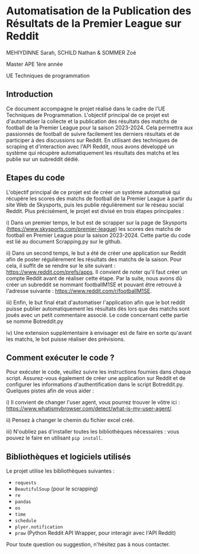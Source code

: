 # Automatisation de la Publication des Résultats de la Premier League sur Reddit

MEHIYDINNE Sarah, SCHILD Nathan & SOMMER Zoé

Master APE 1ère année

UE Techniques de programmation
 
## Introduction

Ce document accompagne le projet réalisé dans le cadre de l'UE Techniques de Programmation. L'objectif principal de ce projet est d'automatiser la collecte et la publication des résultats des matchs de football de la Premier League pour la saison 2023-2024. Cela permettra aux passionnés de football de suivre facilement les derniers résultats et de participer à des discussions sur Reddit. En utilisant des techniques de scraping et d'interaction avec l'API Reddit, nous avons développé un système qui récupère automatiquement les résultats des matchs et les publie sur un subreddit dédié.

## Etapes du code

L'objectif principal de ce projet est de créer un système automatisé qui récupère les scores des matchs de football de la Premier League à partir du site Web de Skysports, puis les publie régulièrement sur le réseau social Reddit. Plus précisément, le projet est divisé en trois étapes principales :

i) Dans un premier temps, le but est de scrapper sur la page de Skysports (https://www.skysports.com/premier-league) les scores des matchs de football en Premier League pour la saison 2023-2024. Cette partie du code est lié au document Scrapping.py sur le github.

ii) Dans un second temps, le but a été de créer une application sur Reddit afin de poster régulièrement les résultats des matchs de la saison. Pour cela, il suffit de se rendre sur le site suivant : https://www.reddit.com/prefs/apps. Il convient de noter qu'il faut créer un compte Reddit avant de réaliser cette étape. Par la suite, nous avons dû créer un subreddit se nommant footballM1SE et pouvant être retrouvé à l'adresse suivante : https://www.reddit.com/r/footballM1SE. 

iii) Enfin, le but final était d'automatiser l'application afin que le bot reddit puisse publier automatiquement les résultats dès lors que des matchs sont joués avec un petit commentaire associé. Le code concernant cette partie se nomme Botreddit.py

iv) Une extension supplémentaire à envisager est de faire en sorte qu'avant les matchs, le bot puisse réaliser des prévisions.

## Comment exécuter le code ?

Pour exécuter le code, veuillez suivre les instructions fournies dans chaque script. Assurez-vous également de créer une application sur Reddit et de configurer les informations d'authentification dans le script Botreddit.py. Quelques pistes afin de vous aider :

i) Il convient de changer l'user agent, vous pourrez trouver le vôtre ici : https://www.whatismybrowser.com/detect/what-is-my-user-agent/.

ii) Pensez à changer le chemin du fichier excel créé.

iii) N'oubliez pas d'installer toutes les bibliothèques nécessaires : vous pouvez le faire en utilisant `pip install`.

## Bibliothèques et logiciels utilisés

Le projet utilise les bibliothèques suivantes :
- `requests`
- `BeautifulSoup` (pour le scrapping)
- `re`
- `pandas`
- `os`
- `time`
- `schedule`
- `plyer.notification`
- `praw` (Python Reddit API Wrapper, pour interagir avec l'API Reddit)

Pour toute question ou suggestion, n'hésitez pas à nous contacter.

